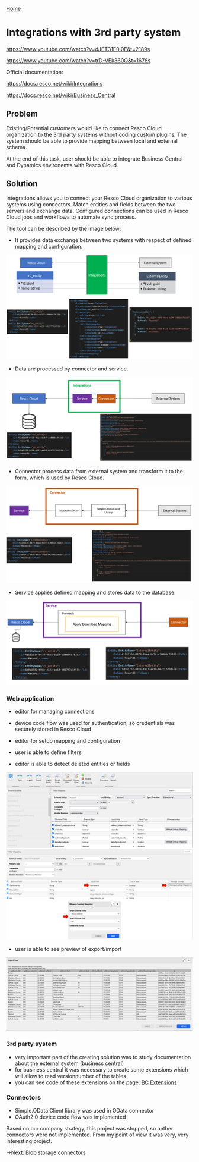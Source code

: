 [Home](../README.md)
# Integrations with 3rd party system
https://www.youtube.com/watch?v=dJET31E0l0E&t=2189s

https://www.youtube.com/watch?v=trD-VEk360Q&t=1678s

Official documentation:

https://docs.resco.net/wiki/Integrations

https://docs.resco.net/wiki/Business_Central


## Problem
Existing/Potential customers would like to connect Resco Cloud organization to the 3rd party systems without coding custom plugins.
The system should be able to provide mapping between local and external schema. 

At the end of this task, user should be able to integrate Business Central and Dynamics environemts with Resco Cloud.


## Solution
Integrations allows you to connect your Resco Cloud organization to various systems using connectors. Match entities and fields between the two servers and exchange data. Configured connections can be used in Resco Cloud jobs and workflows to automate sync process.

The tool can be described by the image below:

* It provides data exchange between two systems with respect of defined mapping and configuration.

![integrations diagram](integrationsDiagram.png)

* Data are processed by connector and service.

![odata response to resco](odataResponseToResco.png)

* Connector process data from external system and transform it to the form, which is used by Resco Cloud.

![connector diagram](connectorDiagram.png)

* Service applies defined mapping and stores data to the database. 

![service diagram](serviceDiagram.png)

### Web application
- editor for managing connections
- device code flow was used for authentication, so credentials was securely stored in Resco Cloud

- editor for setup mapping and configuration
- user is able to define filters
- editor is able to detect deleted entities or fields

![editor overview](editorOverview.png)
![lookup mapping](lookupMapping.png)

- user is able to see preview of export/import

![import preview](importPreview.png)

### 3rd party system
- very important part of the creating solution was to study documentation about the external system (business central)
- for business central it was necessary to create some extensions which will allow to read versionnumber of the tables
- you can see code of these extensions on the page: [BC Extensions](https://github.com/Resconet/RescoIntegrations)

### Connectors
- Simple.OData.Client library was used in OData connector
- OAuth2.0 device code flow was implemented

Based on our company strategy, this project was stopped, so anther connectors were not implemented. 
From my point of view it was very, very interesting project.

[->Next: Blob storage connectors](../blobStorage/readme.md)